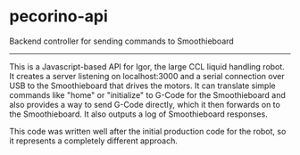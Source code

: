# pecorino-api
Backend controller for sending commands to Smoothieboard
<hr>
This is a Javascript-based API for Igor, the large CCL liquid handling robot. It creates a server listening on localhost:3000 and a serial connection over USB to the Smoothieboard that drives the motors. It can translate simple commands like "home" or "initialize" to G-Code for the Smoothieboard and also provides a way to send G-Code directly, which it then forwards on to the Smoothieboard. It also outputs a log of Smoothieboard responses.

This code was written well after the initial production code for the robot, so it represents a completely different approach.
